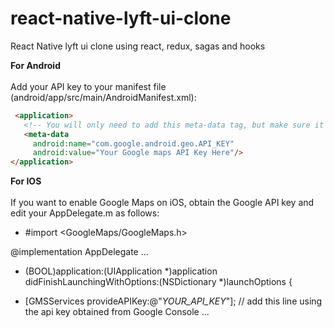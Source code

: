 # react-native-lyft-ui-clone
React Native lyft ui clone using react, redux, sagas and hooks

<b>For Android</b><br/><br/>
Add your API key to your manifest file (android/app/src/main/AndroidManifest.xml):

````html
 <application>
   <!-- You will only need to add this meta-data tag, but make sure it's a child of application -->
   <meta-data
     android:name="com.google.android.geo.API_KEY"
     android:value="Your Google maps API Key Here"/>
</application> 
````

<b>For IOS</b><br/><br/>
If you want to enable Google Maps on iOS, obtain the Google API key and edit your AppDelegate.m as follows:

+ #import <GoogleMaps/GoogleMaps.h>

@implementation AppDelegate
...

- (BOOL)application:(UIApplication *)application didFinishLaunchingWithOptions:(NSDictionary *)launchOptions
{
+  [GMSServices provideAPIKey:@"_YOUR_API_KEY_"]; // add this line using the api key obtained from Google Console
...

